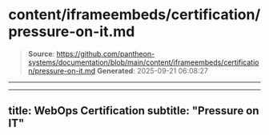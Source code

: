 # content/iframeembeds/certification/pressure-on-it.md

> **Source**: https://github.com/pantheon-systems/documentation/blob/main/content/iframeembeds/certification/pressure-on-it.md
> **Generated**: 2025-09-21 06:08:27

---

---
title: WebOps Certification
subtitle: "Pressure on IT"
---

<Partial file="certification-guide/pressure-on-it.md" />
